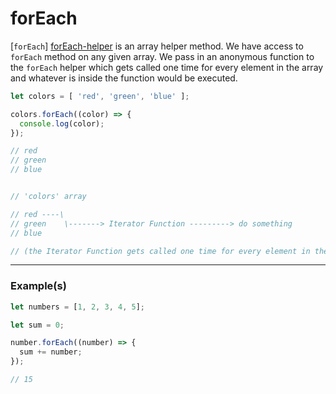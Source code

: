 # forEach

[`forEach`] [forEach-helper] is an array helper method. We have access to `forEach` method on any given array. We pass in an anonymous function to the `forEach` helper which gets called one time for every element in the array and whatever is inside the function would be executed.

```js
let colors = [ 'red', 'green', 'blue' ];

colors.forEach((color) => {
  console.log(color);
});

// red
// green
// blue
```

```js

// 'colors' array

// red ----\
// green    \-------> Iterator Function ---------> do something
// blue

// (the Iterator Function gets called one time for every element in the array and returns then goes to the next element if there are any left)

```

---

### Example(s)

```js
let numbers = [1, 2, 3, 4, 5];

let sum = 0;

number.forEach((number) => {
  sum += number;
});

// 15
```


[forEach-helper]: https://developer.mozilla.org/en-US/docs/Web/JavaScript/Reference/Global_Objects/Array/forEach
